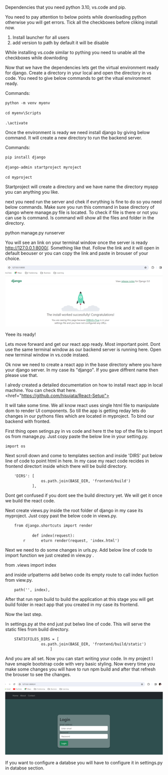 
Dependencies that you need python 3.10, vs.code and pip.

You need to pay attention to below points while downloading python otherwise you will get errors. Tick all the checkboxes before cliking install now.

1. Install launcher for all users
2. add version to path by default it will be disable 

While installing vs.code similar to pything you need to unable all the checkboxes while downloding 


Now that we have the dependencies lets get the virtual environment ready for django. Create a directory in your local and open the directory in vs code.
You need to give below commands to get the vitual environment ready.

Commands:

    python -m venv myenv

    cd myenv\Scripts

    .\activate

Once the environment is ready we need install django by giving below command. It will create  a new directory to run the backend server.

Commands:

    pip install django

    django-admin startproject myroject

    cd myproject

Startproject will create a directory and we have name the directory myapp you can anything you like.

next you need run the server and chek if evrything is fine to do so you need below commands. Make sure you run this command in base directory of django where manage.py file is located. 
To check if file is there or not you can use ls command. ls command will show all the files and folder in the directory. 

python manage.py runserver

You will see an link on your terminal window once the server is ready <http://127.0.0.1:8000/>. Something like that.
Follow the link and it will open in default beouser or you can copy the link and paste in brouser of your choice.

<img src="https://github.com/hisujata/How-to-Integrate-Django-with-React-/blob/master/django.png">

Yeee its ready! 
 
Lets move forward and get our react app ready. Most important point. Dont use the same terminal window as our backend server is running here. 
Open new terminal window in vs.code instaed.

Ok now we need to create a react app in the base directory where you have your django server. In my case its "django".
If you gave diffrent name then please use that.

I alredy created a detailed documentation on how to install react app in local machine. You can check that here. <href="https://github.com/hisujata/React-Setup"> 


It will take some time. We all know react uses single html file to manipulate dom to render UI components. 
So till the app is getting reday lets do changes in our pythons files which are located in myproject. To bind our backend with fronted. 

First thing open setings.py in vs code and here tt the top of the file to import os from manage.py. Just copy paste the below line in your setting.py.

    import os 

Next scroll down and come to templates section and inside 'DIRS' put below line of code to point html in here. In my case my react code recides in frontend directort inside which there will be build directory.

        'DIRS': [
                    os.path.join(BASE_DIR, 'frontend/build')
                ],

Dont get confused if you dont see the build directory yet. We will get it once we build the react code.

Next create views.py inside the root folder of django in my case its myproject.
Just copy past the below code in views.py.

        from django.shortcuts import render

                def index(request):
            r       eturn render(request, 'index.html') 
	
	
	
Next we need to do some changes in urls.py. Add below line of code to import function we just created in view.py .

from .views import index 

and inside urlpatterns add belwo code its empty route to call index fuction from view.py.

        path('', index), 


After that run npm build to build the application at this stage you will get build folder in react app that you created in my case its frontend.

Now the last step. 

In settings.py at the end just put belwo line of code. This will serve the static files from build directory.

        STATICFILES_DIRS = [
                    os.path.join(BASE_DIR, 'frontend/build/static')
                        ]

And you are all set. Now you can start writing your code. In my project I have smaple bootstrap code with very basic styling. 
Now every time you make some changes you will have to run npm build and after that refresh the brouser to see the changes.

<img src="https://github.com/hisujata/How-to-Integrate-Django-with-React-/blob/master/reactapp.png">

If you want to configure a databse you will have to configure it in settings.py in databse section.
